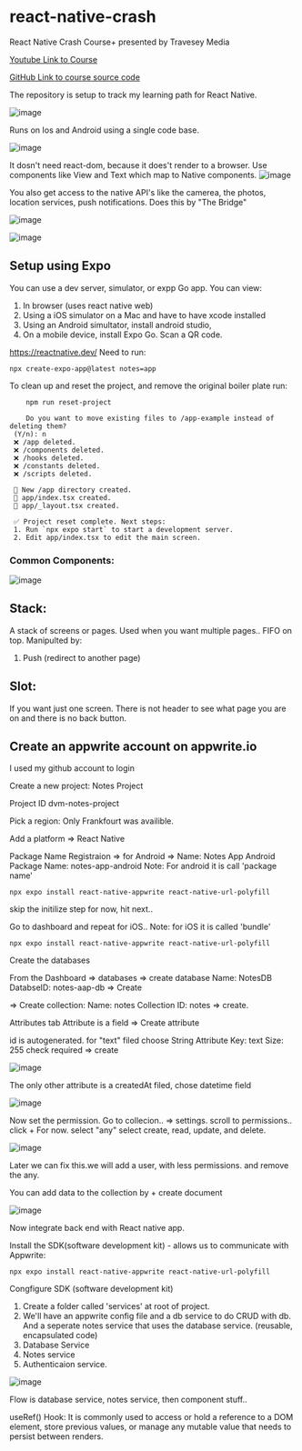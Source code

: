 # react-native-crash
React Native Crash Course+ presented by Travesey Media

[Youtube Link to Course](https://www.youtube.com/watch?v=bCpFbERgj7s)

[GitHub Link to course source code ](https://github.com/bradtraversy/notes-app/tree/main)


The repository is setup to track my learning path for React Native.

![image](https://github.com/user-attachments/assets/97ed8aaa-74dd-4106-ba82-78b72924d8c4)

Runs on Ios and Android using a single code base.

![image](https://github.com/user-attachments/assets/4af2bf80-748f-4ea9-af6b-d5040bf43069)

It dosn't need react-dom, because it does't render to a browser. Use components like View and Text
which map to Native components.
![image](https://github.com/user-attachments/assets/2df3d090-2379-427a-a212-0bd9c11c6f9c)

You also get access to the native API's like the camerea, the photos, location services, push notifications.
Does this by "The Bridge"

![image](https://github.com/user-attachments/assets/e5a742fc-fb09-4a61-a42c-f9178fba8d98)

![image](https://github.com/user-attachments/assets/73ed2543-a60c-42e5-906d-b81eb3c66d6c)



## Setup using Expo 
You can use a dev server, simulator, or expp Go app. 
 You can view:
1.  In browser (uses react native web)
2.  Using a iOS simulator on a Mac and have to have xcode installed
3.  Using an Android simultator, install android studio,
4.  On a mobile device, install Expo Go. Scan a QR code.

   
https://reactnative.dev/
Need to run:

    npx create-expo-app@latest notes=app

To clean up and reset the project, and remove the original boiler plate run:
        
        npm run reset-project

        Do you want to move existing files to /app-example instead of deleting them? 
     (Y/n): n
     ❌ /app deleted.       
     ❌ /components deleted.
     ❌ /hooks deleted.
     ❌ /constants deleted.
     ❌ /scripts deleted.
     
     📁 New /app directory created.
     📄 app/index.tsx created.
     📄 app/_layout.tsx created.
     
     ✅ Project reset complete. Next steps:
     1. Run `npx expo start` to start a development server.
     2. Edit app/index.tsx to edit the main screen.

  ### Common Components:
  ![image](https://github.com/user-attachments/assets/93e8c65e-4af7-4751-83fe-66cf447a00b2)

## Stack:
A stack of screens or pages. Used when you want multiple pages.. FIFO on top. Manipulted by:
1. Push (redirect to another page)

## Slot:
If you want just one screen. There is not header to see what page you are on and there is no back button.


## Create an appwrite account on appwrite.io
I used my github account to login

Create a new project: Notes Project

Project ID dvm-notes-project

Pick a region: Only Frankfourt was availible.

Add a platform  => React Native

Package Name Registraion =>  for Android =>  Name: Notes App Android  Package Name: notes-app-android
Note: For android it is call 'package name'
  
    npx expo install react-native-appwrite react-native-url-polyfill

skip the initilize step for now, hit next..

Go to dashboard and repeat for iOS..
Note: for iOS it is called 'bundle'
  
    npx expo install react-native-appwrite react-native-url-polyfill


Create the databases

From the Dashboard => databases => create database Name: NotesDB DatabseID: notes-aap-db => Create

=> Create collection: Name: notes Collection ID:  notes => create.

Attributes tab 
Attribute is a field  => Create attribute

id is autogenerated.
for "text" filed choose String 
Attribute Key: text
Size: 255
check required
=> create

![image](https://github.com/user-attachments/assets/3fdd61dd-2433-4493-b4c2-951fa301011a)

The only other attribute is a createdAt filed, chose datetime field

![image](https://github.com/user-attachments/assets/2c243f62-8b1e-4335-864d-9f2170d5306a)

Now set the permission.
Go to collecion..  => settings. scroll to permissions.. click +   For now. select "any" select create, read, update, and delete.

![image](https://github.com/user-attachments/assets/89ef1044-acd8-42e6-b31a-263b5533d60b)

Later we can fix this.we will add a user, with less permissions. and remove the any.


You can add data to the collection by + create document

![image](https://github.com/user-attachments/assets/dd0cf098-05ca-4e9b-8ab2-58ce01feed8e)

Now integrate back end with React native app.


Install the SDK(software development kit) - allows us to communicate with Appwrite:

    npx expo install react-native-appwrite react-native-url-polyfill

Congfigure SDK (software development kit)
1. Create a folder called 'services' at root of project.
2. We'll have an appwrite config file and a db service to do CRUD with db. And a seperate notes service that uses the database service. (reusable, encapsulated code)
   <li>Database Service
   <li>Notes service
   <li>Authenticaion service.


![image](https://github.com/user-attachments/assets/e7914d07-6509-4cd6-b3a8-c56ea3c4d3ee)

Flow is database service, notes service, then component stuff..

useRef() Hook:
It is commonly used to access or hold a reference to a DOM element, store previous values, or manage any mutable value that needs to persist between renders.
